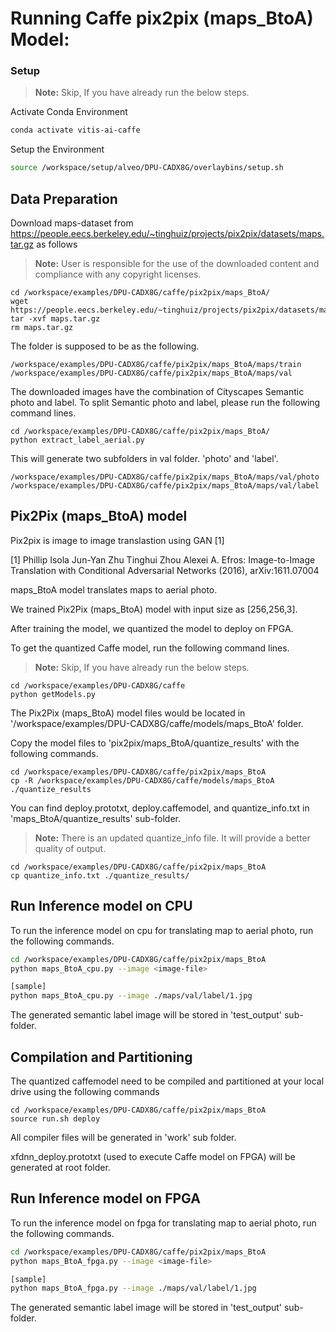 
# Running Caffe pix2pix (maps_BtoA) Model:

### Setup

> **Note:** Skip, If you have already run the below steps.

Activate Conda Environment
  ```sh
  conda activate vitis-ai-caffe 
  ```

Setup the Environment

  ```sh
  source /workspace/setup/alveo/DPU-CADX8G/overlaybins/setup.sh
  ```

## Data Preparation

Download maps-dataset from https://people.eecs.berkeley.edu/~tinghuiz/projects/pix2pix/datasets/maps.tar.gz as follows
> **Note:** User is responsible for the use of the downloaded content and compliance with any copyright licenses.
```
cd /workspace/examples/DPU-CADX8G/caffe/pix2pix/maps_BtoA/
wget https://people.eecs.berkeley.edu/~tinghuiz/projects/pix2pix/datasets/maps.tar.gz
tar -xvf maps.tar.gz
rm maps.tar.gz
```

The folder is supposed to be as the following.  

```
/workspace/examples/DPU-CADX8G/caffe/pix2pix/maps_BtoA/maps/train
/workspace/examples/DPU-CADX8G/caffe/pix2pix/maps_BtoA/maps/val
```

The downloaded images have the combination of Cityscapes Semantic photo and label. 
To split Semantic photo and label, please run the following command lines.

```
cd /workspace/examples/DPU-CADX8G/caffe/pix2pix/maps_BtoA/
python extract_label_aerial.py
```

This will generate two subfolders in val folder. 'photo' and 'label'. 
```
/workspace/examples/DPU-CADX8G/caffe/pix2pix/maps_BtoA/maps/val/photo
/workspace/examples/DPU-CADX8G/caffe/pix2pix/maps_BtoA/maps/val/label
```  



## Pix2Pix (maps_BtoA) model

Pix2pix is image to image translastion using GAN [1]


[1]	Phillip Isola Jun-Yan Zhu Tinghui Zhou Alexei A. Efros: Image-to-Image Translation with Conditional Adversarial Networks (2016), arXiv:1611.07004



maps_BtoA model translates maps to aerial photo. 


We trained Pix2Pix (maps_BtoA) model with input size as [256,256,3].

After training the model, we quantized the model to deploy on FPGA.

To get the quantized Caffe model, run the following command lines. 

> **Note:** Skip, If you have already run the below steps.
```
cd /workspace/examples/DPU-CADX8G/caffe
python getModels.py
```

The Pix2Pix (maps_BtoA) model files would be located in '/workspace/examples/DPU-CADX8G/caffe/models/maps_BtoA' folder.

Copy the model files to 'pix2pix/maps_BtoA/quantize_results' with the following commands.
```
cd /workspace/examples/DPU-CADX8G/caffe/pix2pix/maps_BtoA
cp -R /workspace/examples/DPU-CADX8G/caffe/models/maps_BtoA ./quantize_results
```

You can find deploy.prototxt, deploy.caffemodel, and quantize_info.txt in 'maps_BtoA/quantize_results' sub-folder.

> **Note:** There is an updated quantize_info file. It will provide a better quality of output. 
```
cd /workspace/examples/DPU-CADX8G/caffe/pix2pix/maps_BtoA
cp quantize_info.txt ./quantize_results/
```


## Run Inference model on CPU

To run the inference model on cpu for translating map to aerial photo, run the following commands.
```sh
cd /workspace/examples/DPU-CADX8G/caffe/pix2pix/maps_BtoA
python maps_BtoA_cpu.py --image <image-file>

[sample]
python maps_BtoA_cpu.py --image ./maps/val/label/1.jpg
```
The generated semantic label image will be stored in 'test_output' sub-folder.



## Compilation and Partitioning


The quantized caffemodel need to be compiled and partitioned at your local drive using the following commands

```
cd /workspace/examples/DPU-CADX8G/caffe/pix2pix/maps_BtoA
source run.sh deploy
```

All compiler files will be generated in 'work' sub folder.

xfdnn_deploy.prototxt (used to execute Caffe model on FPGA) will be generated at root folder.





## Run Inference model on FPGA 

To run the inference model on fpga for translating map to aerial photo, run the following commands.

```sh
cd /workspace/examples/DPU-CADX8G/caffe/pix2pix/maps_BtoA
python maps_BtoA_fpga.py --image <image-file>

[sample]
python maps_BtoA_fpga.py --image ./maps/val/label/1.jpg
```
The generated semantic label image will be stored in 'test_output' sub-folder.
